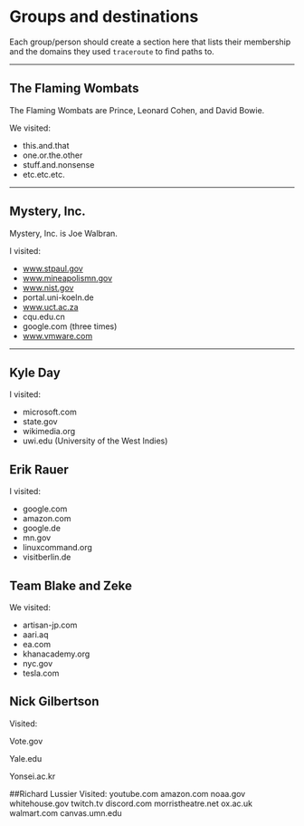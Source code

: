# Groups and destinations

Each group/person should create a section here that lists their membership
and the domains they used `traceroute` to find paths to.

---

## The Flaming Wombats

The Flaming Wombats are Prince, Leonard Cohen, and David Bowie.

We visited:

* this.and.that
* one.or.the.other
* stuff.and.nonsense
* etc.etc.etc.

---

## Mystery, Inc.

Mystery, Inc. is Joe Walbran.

I visited:

* www.stpaul.gov
* www.mineapolismn.gov
* www.nist.gov
* portal.uni-koeln.de
* www.uct.ac.za
* cqu.edu.cn
* google.com (three times)
* www.vmware.com

---

## Kyle Day

I visited:

* microsoft.com
* state.gov
* wikimedia.org
* uwi.edu (University of the West Indies)

## Erik Rauer

I visited:

* google.com
* amazon.com
* google.de
* mn.gov
* linuxcommand.org
* visitberlin.de

## Team Blake and Zeke

We visited:
- artisan-jp.com
- aari.aq
- ea.com
- khanacademy.org
- nyc.gov
- tesla.com

## Nick Gilbertson

Visited:

Vote.gov

Yale.edu

Yonsei.ac.kr

##Richard Lussier
Visited:
youtube.com
amazon.com
noaa.gov
whitehouse.gov
twitch.tv
discord.com
morristheatre.net
ox.ac.uk
walmart.com
canvas.umn.edu
